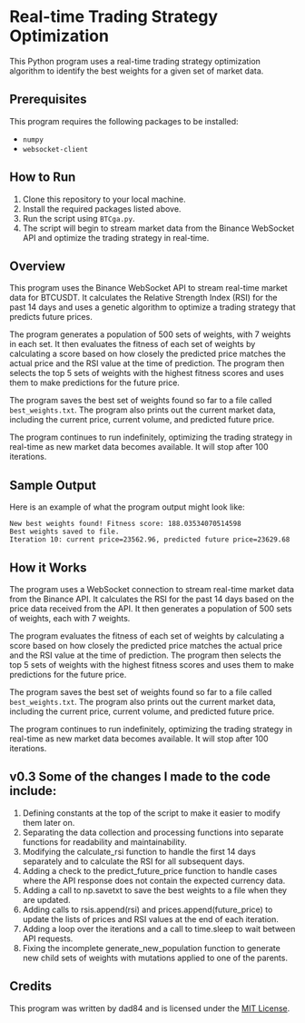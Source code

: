 # Real-time Trading Strategy Optimization

This Python program uses a real-time trading strategy optimization algorithm to identify the best weights for a given set of market data.

## Prerequisites

This program requires the following packages to be installed:

- `numpy`
- `websocket-client`

## How to Run

1. Clone this repository to your local machine.
2. Install the required packages listed above.
3. Run the script using `BTCga.py`.
4. The script will begin to stream market data from the Binance WebSocket API and optimize the trading strategy in real-time.

## Overview

This program uses the Binance WebSocket API to stream real-time market data for BTCUSDT. It calculates the Relative Strength Index (RSI) for the past 14 days and uses a genetic algorithm to optimize a trading strategy that predicts future prices.

The program generates a population of 500 sets of weights, with 7 weights in each set. It then evaluates the fitness of each set of weights by calculating a score based on how closely the predicted price matches the actual price and the RSI value at the time of prediction. The program then selects the top 5 sets of weights with the highest fitness scores and uses them to make predictions for the future price.

The program saves the best set of weights found so far to a file called `best_weights.txt`. The program also prints out the current market data, including the current price, current volume, and predicted future price.

The program continues to run indefinitely, optimizing the trading strategy in real-time as new market data becomes available. It will stop after 100 iterations.

## Sample Output

Here is an example of what the program output might look like:

```
New best weights found! Fitness score: 188.03534070514598
Best weights saved to file.
Iteration 10: current price=23562.96, predicted future price=23629.68
```

## How it Works

The program uses a WebSocket connection to stream real-time market data from the Binance API. It calculates the RSI for the past 14 days based on the price data received from the API. It then generates a population of 500 sets of weights, each with 7 weights.

The program evaluates the fitness of each set of weights by calculating a score based on how closely the predicted price matches the actual price and the RSI value at the time of prediction. The program then selects the top 5 sets of weights with the highest fitness scores and uses them to make predictions for the future price.

The program saves the best set of weights found so far to a file called `best_weights.txt`. The program also prints out the current market data, including the current price, current volume, and predicted future price.

The program continues to run indefinitely, optimizing the trading strategy in real-time as new market data becomes available. It will stop after 100 iterations.

## v0.3 Some of the changes I made to the code include:

1. Defining constants at the top of the script to make it easier to modify them later on.
2. Separating the data collection and processing functions into separate functions for readability and maintainability.
3. Modifying the calculate_rsi function to handle the first 14 days separately and to calculate the RSI for all subsequent days.
4. Adding a check to the predict_future_price function to handle cases where the API response does not contain the expected currency data.
5. Adding a call to np.savetxt to save the best weights to a file when they are updated.
6. Adding calls to rsis.append(rsi) and prices.append(future_price) to update the lists of prices and RSI values at the end of each iteration.
7. Adding a loop over the iterations and a call to time.sleep to wait between API requests.
8. Fixing the incomplete generate_new_population function to generate new child sets of weights with mutations applied to one of the parents.

## Credits

This program was written by dad84 and is licensed under the [MIT License](https://opensource.org/licenses/MIT).
